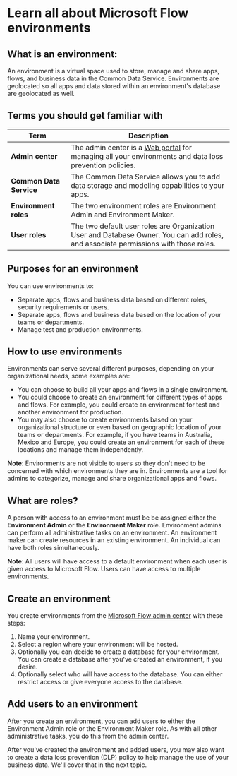 <properties
   pageTitle="All about environments | Microsoft Flow"
   description="Learn about environments in Microsoft Flow"
   services=""
   suite="flow"
   documentationCenter="na"
   authors="msftman"
   manager="anneta"
   editor=""
   tags=""
   featuredVideoId="wnScBLz7css"
   courseDuration="5m"/>

<tags
   ms.service="flow"
   ms.devlang="na"
   ms.topic="get-started-article"
   ms.tgt_pltfrm="na"
   ms.workload="na"
   ms.date="08/16/2017"
   ms.author="deonhe"/>


# Learn all about Microsoft Flow environments

## What is an environment:
An environment is a virtual space used to store, manage and share apps, flows, and business data in the Common Data Service. Environments are geolocated so all apps and data stored within an environment's database are geolocated as well.  

## Terms you should get familiar with
**Term**|**Description**
-----|-----
**Admin center**|The admin center is a [Web portal](https://admin.flow.microsoft.com) for managing all your environments and data loss prevention policies.
**Common Data Service**|The Common Data Service allows you to add data storage and modeling capabilities to your apps. 
**Environment roles**|The two environment roles are Environment Admin and Environment Maker.
**User roles**|The two default user roles are Organization User and Database Owner. You can add roles, and associate permissions with those roles.


## Purposes for an environment

You can use environments to:  

- Separate apps, flows and business data based on different roles, security requirements or users.  
- Separate apps, flows and business data based on the location of your teams or departments.
- Manage test and production environments.  
  

## How to use environments
Environments can serve several different purposes, depending on your organizational needs, some examples are:  

- You can choose to build all your apps and flows in a single environment. 
- You could choose to create an environment for different types of apps and flows. For example, you could create an environment for test and another environment for production.  
- You may also choose to create environments based on your organizational structure or even based on geographic location of your teams or departments. For example, if you have teams in Australia, Mexico and Europe, you could create an environment for each of these locations and manage them independently.  

**Note**: Environments are not visible to users so they don't need to be concerned with which environments they are in. Environments are a tool for admins to categorize, manage and share organizational apps and flows.  

## What are roles?
A person with access to an environment must be be assigned either the **Environment Admin** or the **Environment Maker** role. Environment admins can perform all administrative tasks on an environment. An environment maker can create resources in an existing environment. An individual can have both roles simultaneously.  

**Note**: All users will have access to a default environment when each user is given access to Microsoft Flow. Users can have access to multiple environments.  

## Create an environment
You create environments from the [Microsoft Flow admin center](https://admin.flow.microsoft.com) with these steps:  

1. Name your environment.
2. Select a region where your environment will be hosted.
3. Optionally you can decide to create a database for your environment. You can create a database after you've created an environment, if you desire.
4. Optionally select who will have access to the database. You can either restrict access or give everyone access to the database. 

## Add users to an environment

After you create an environment, you can add users to either the Environment Admin role or the Environment Maker role. As with all other administrative tasks, you do this from the admin center.  

After you've created the environment and added users, you may also want to create a data loss prevention (DLP) policy to help manage the use of your business data. We'll cover that in the next topic. 
